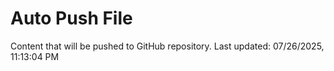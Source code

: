 # Auto Push File

Content that will be pushed to GitHub repository.
Last updated: 07/26/2025, 11:13:04 PM